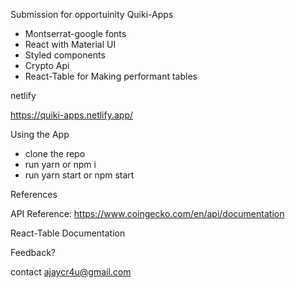 

  Submission for opportuinity Quiki-Apps

* Montserrat-google fonts
* React with Material UI
* Styled components
* Crypto Api  
* React-Table for Making performant tables

netlify 

 https://quiki-apps.netlify.app/ 
 
 
Using the App

* clone the repo
* run yarn or npm i
* run yarn start or npm start



References

 API Reference: https://www.coingecko.com/en/api/documentation


React-Table Documentation

Feedback?

 contact ajaycr4u@gmail.com

